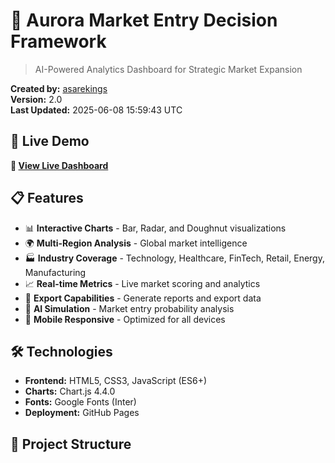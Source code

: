 # 🌟 Aurora Market Entry Decision Framework

> AI-Powered Analytics Dashboard for Strategic Market Expansion

**Created by:** [asarekings](https://github.com/asarekings)  
**Version:** 2.0  
**Last Updated:** 2025-06-08 15:59:43 UTC

## 🚀 Live Demo

**🔗 [View Live Dashboard](https://asarekings.github.io/aurora-market-dashboard/)**

## 📋 Features

- 📊 **Interactive Charts** - Bar, Radar, and Doughnut visualizations
- 🌍 **Multi-Region Analysis** - Global market intelligence
- 🏭 **Industry Coverage** - Technology, Healthcare, FinTech, Retail, Energy, Manufacturing
- 📈 **Real-time Metrics** - Live market scoring and analytics
- 📄 **Export Capabilities** - Generate reports and export data
- 🎯 **AI Simulation** - Market entry probability analysis
- 📱 **Mobile Responsive** - Optimized for all devices

## 🛠️ Technologies

- **Frontend:** HTML5, CSS3, JavaScript (ES6+)
- **Charts:** Chart.js 4.4.0
- **Fonts:** Google Fonts (Inter)
- **Deployment:** GitHub Pages

## 📁 Project Structure
